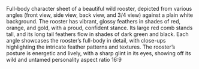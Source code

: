 Full-body character sheet of a beautiful wild rooster, depicted from various angles (front view, side view, back view, and 3/4 view) against a plain white background. The rooster has vibrant, glossy feathers in shades of red, orange, and gold, with a proud, confident stance. Its large red comb stands tall, and its long tail feathers flow in shades of dark green and black. Each angle showcases the rooster’s full-body in detail, with close-ups highlighting the intricate feather patterns and textures. The rooster’s posture is energetic and lively, with a sharp glint in its eyes, showing off its wild and untamed personality 
aspect ratio 16:9
